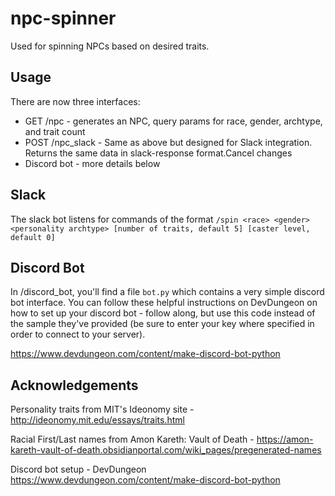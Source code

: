 # npc-spinner
Used for spinning NPCs based on desired traits.  

## Usage 
There are now three interfaces:
 * GET /npc - generates an NPC, query params for race, gender, archtype, and trait count
 * POST /npc_slack - Same as above but designed for Slack integration.  Returns the same data in slack-response format.Cancel changes
 * Discord bot - more details below
 
## Slack
The slack bot listens for commands of the format `/spin <race> <gender> <personality archtype> [number of traits, default 5] [caster level, default 0]`

## Discord Bot
In /discord_bot, you'll find a file `bot.py` which contains a very simple discord bot interface.  You can follow these helpful instructions on DevDungeon on how to set up your discord bot - follow along, but use this code instead of the sample they've provided (be sure to enter your key where specified in order to connect to your server).  

https://www.devdungeon.com/content/make-discord-bot-python

 
## Acknowledgements
Personality traits from MIT's Ideonomy site - http://ideonomy.mit.edu/essays/traits.html

Racial First/Last names from Amon Kareth: Vault of Death - https://amon-kareth-vault-of-death.obsidianportal.com/wiki_pages/pregenerated-names

Discord bot setup - DevDungeon https://www.devdungeon.com/content/make-discord-bot-python
 
